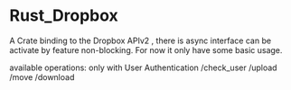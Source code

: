 # Rust_Dropbox

A Crate binding to the Dropbox APIv2 ,
there is async interface can be activate by feature non-blocking.
For now it only have some basic usage.

available operations:
only with User Authentication
/check_user
/upload
/move
/download
